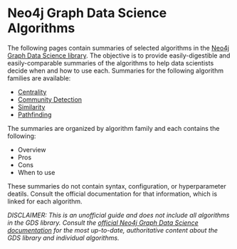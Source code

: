 # Neo4j Graph Data Science Algorithms 

The following pages contain summaries of selected algorithms in the [Neo4j Graph Data Science library](https://neo4j.com/docs/graph-data-science/current/). The objective is to provide easily-digestible and easily-comparable summaries of the algorithms to help data scientists decide when and how to use each. Summaries for the following algorithm families are available:
* [Centrality](https://github.com/danb-neo4j/gds-guide/blob/main/algorithms/gds_centrality.md)
* [Community Detection](https://github.com/danb-neo4j/gds-guide/blob/main/algorithms/gds_community.md)
* [Similarity](https://github.com/danb-neo4j/gds-guide/blob/main/algorithms/gds_similarity.md)
* [Pathfinding](https://github.com/danb-neo4j/gds-guide/blob/main/algorithms/gds_pathfinding.md)


The summaries are organized by algorithm family and each contains the following:
* Overview
* Pros
* Cons
* When to use

These summaries do not contain syntax, configuration, or hyperparameter deatils. Consult the official documentation for that information, which is linked for each algorithm.


*DISCLAIMER: This is an unofficial guide and does not include all algorithms in the GDS library. Consult the [official Neo4j Graph Data Science documentation](https://neo4j.com/docs/graph-data-science/current/) for the most up-to-date, authoritative content about the GDS library and individual algorithms.*
